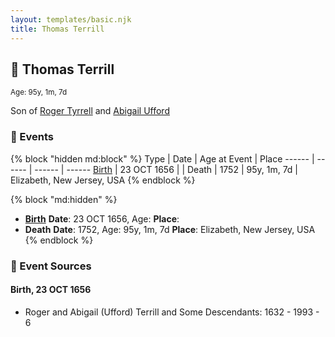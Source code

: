 ```yaml
---
layout: templates/basic.njk
title: Thomas Terrill
---
```

## 🔵 Thomas Terrill
<small>Age: 95y, 1m, 7d</small>

Son of [Roger Tyrrell](/people/2/2108514) and [Abigail Ufford](/people/9/99473444)

### 📆 Events

{% block "hidden md:block" %}
Type | Date | Age at Event | Place
------ | ------ | ------ | ------
[Birth](#event-event-2) | 23 OCT 1656 |  |
Death | 1752 | 95y, 1m, 7d | Elizabeth, New Jersey, USA
{% endblock %}

{% block "md:hidden" %}
- **[Birth](#event-event-2)**
**Date**: 23 OCT 1656, Age:
**Place**:
- **Death**
**Date**: 1752, Age: 95y, 1m, 7d
**Place**: Elizabeth, New Jersey, USA
{% endblock %}

### 📰 Event Sources

#### <a id="event-event-2"></a> Birth, 23 OCT 1656
* Roger and Abigail (Ufford) Terrill and Some Descendants: 1632 - 1993  - 6
